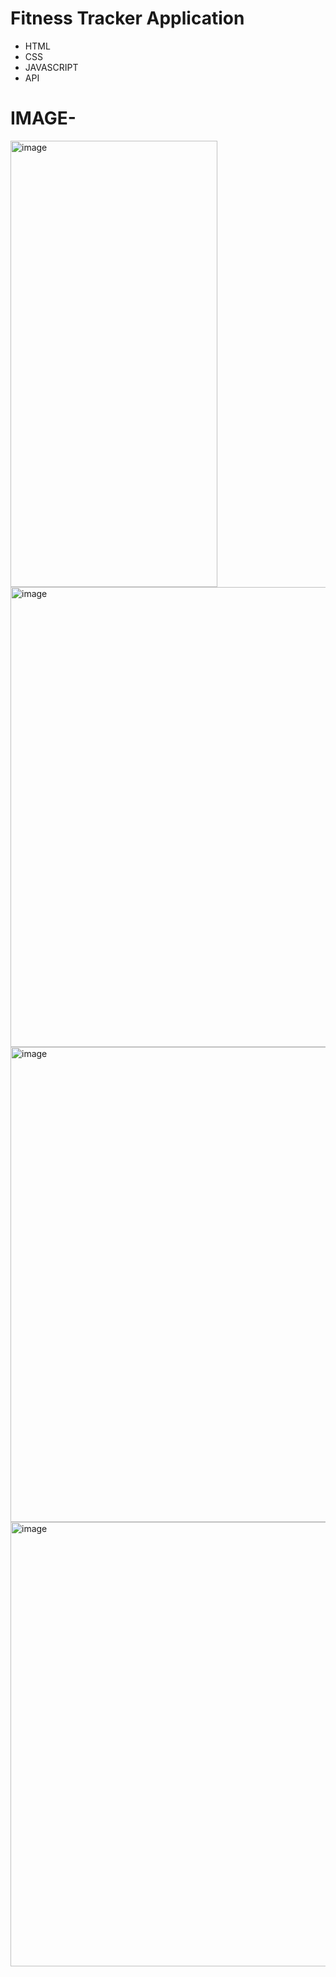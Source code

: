 # Fitness Tracker Application
- HTML
- CSS
- JAVASCRIPT
- API

# IMAGE-
<img width="331" height="714" alt="image" src="https://github.com/user-attachments/assets/aea229d8-af9f-4193-8446-d1b3293d63c0" />
<img width="735" height="736" alt="image" src="https://github.com/user-attachments/assets/6b241ec9-9d6a-4be5-b197-2e4df67bf696" />
<img width="751" height="760" alt="image" src="https://github.com/user-attachments/assets/0f847701-9679-4f79-bb7b-d6f424543e5c" />
<img width="750" height="711" alt="image" src="https://github.com/user-attachments/assets/296496cd-57c1-479a-9960-0a12eb608a96" />




